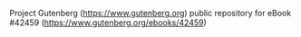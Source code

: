 Project Gutenberg (https://www.gutenberg.org) public repository for eBook #42459 (https://www.gutenberg.org/ebooks/42459)
